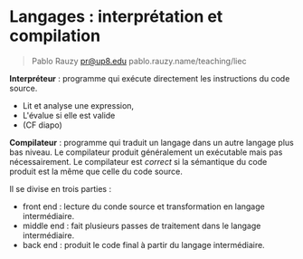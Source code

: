 # Langages : interprétation et compilation

> Pablo Rauzy pr@up8.edu pablo.rauzy.name/teaching/liec

**Interpréteur** : programme qui exécute directement les instructions du code source.
 * Lit et analyse une expression,
 * L'évalue si elle est valide
 * (CF diapo)

**Compilateur** : programme qui traduit un langage dans un autre langage plus bas niveau.
Le compilateur produit généralement un exécutable mais pas nécessairement. 
Le compilateur est *correct* si la sémantique du code produit est la même que celle du code source.

Il se divise en trois parties : 
 * front end : lecture du conde source et transformation en langage intermédiaire.
 * middle end : fait plusieurs passes de traitement dans le langage intermédiaire.
 * back end : produit le code final à partir du langage intermédiaire.
<!--stackedit_data:
eyJoaXN0b3J5IjpbLTIwNjkxOTUzNjIsLTE3MTM1NzYyNTYsMT
A4NzczNzI3NiwtMTUyODIyOTQ0NSwtMjA4ODc0NjYxMl19
-->